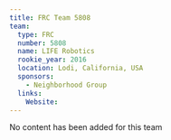 ```yaml
---
title: FRC Team 5808
team:
  type: FRC
  number: 5808
  name: LIFE Robotics
  rookie_year: 2016
  location: Lodi, California, USA
  sponsors:
    - Neighborhood Group
  links:
    Website: 
---
```

No content has been added for this team